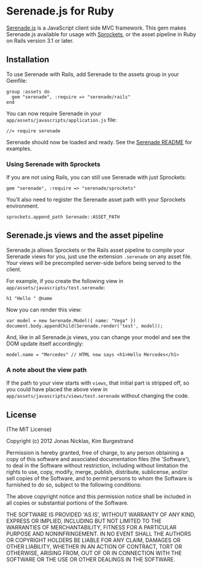 # Serenade.js for Ruby

[Serenade.js] is a JavaScript client side MVC framework. This gem makes Serenade.js
available for usage with [Sprockets], or the asset pipeline in Ruby on Rails version
3.1 or later.

[serenade.js]: https://github.com/elabs/serenade.js
[sprockets]: http://rubygems.org/gems/sprockets

## Installation

To use Serenade with Rails, add Serenade to the assets group in your Gemfile:

```
group :assets do
  gem "serenade", :require => "serenade/rails"
end
```

You can now require Serenade in your `app/assets/javascripts/application.js` file:

```
//= require serenade
```

Serenade should now be loaded and ready. See the [Serenade README] for examples.

[Serenade README]: https://github.com/elabs/serenade.js/blob/master/README.md

### Using Serenade with Sprockets

If you are not using Rails, you can still use Serenade with just Sprockets:

```
gem "serenade", :require => "serenade/sprockets"
```

You’ll also need to register the Serenade asset path with your Sprockets environment.

```
sprockets.append_path Serenade::ASSET_PATH
```

## Serenade.js views and the asset pipeline

Serenade.js allows Sprockets or the Rails asset pipeline to compile your Serenade
views for you, just use the extension `.serenade` on any asset file.  Your views
will be precompiled server-side before being served to the client.

For example, if you create the following view in `app/assets/javascripts/test.serenade`:

```
h1 "Hello " @name
```

Now you can render this view:

```
var model = new Serenade.Model({ name: "Vega" })
document.body.appendChild(Serenade.render('test', model));
```

And, like in all Serenade.js views, you can change your model and see the DOM
update itself accordingly:

```
model.name = "Mercedes" // HTML now says <h1>Hello Mercedes</h1>
```

### A note about the view path

If the path to your view starts with `views`, that initial part is stripped off,
so you could have placed the above view in `app/assets/javascripts/views/test.serenade`
without changing the code.

## License

(The MIT License)

Copyright (c) 2012 Jonas Nicklas, Kim Burgestrand

Permission is hereby granted, free of charge, to any person obtaining
a copy of this software and associated documentation files (the
'Software'), to deal in the Software without restriction, including
without limitation the rights to use, copy, modify, merge, publish,
distribute, sublicense, and/or sell copies of the Software, and to
permit persons to whom the Software is furnished to do so, subject to
the following conditions:

The above copyright notice and this permission notice shall be
included in all copies or substantial portions of the Software.

THE SOFTWARE IS PROVIDED 'AS IS', WITHOUT WARRANTY OF ANY KIND,
EXPRESS OR IMPLIED, INCLUDING BUT NOT LIMITED TO THE WARRANTIES OF
MERCHANTABILITY, FITNESS FOR A PARTICULAR PURPOSE AND NONINFRINGEMENT.
IN NO EVENT SHALL THE AUTHORS OR COPYRIGHT HOLDERS BE LIABLE FOR ANY
CLAIM, DAMAGES OR OTHER LIABILITY, WHETHER IN AN ACTION OF CONTRACT,
TORT OR OTHERWISE, ARISING FROM, OUT OF OR IN CONNECTION WITH THE
SOFTWARE OR THE USE OR OTHER DEALINGS IN THE SOFTWARE.
